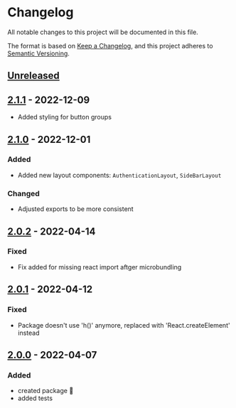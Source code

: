 # Changelog

All notable changes to this project will be documented in this file.

The format is based on [Keep a Changelog](https://keepachangelog.com/en/1.0.0/),
and this project adheres to [Semantic Versioning](https://semver.org/spec/v2.0.0.html).

## [Unreleased]

## [2.1.1] - 2022-12-09

-   Added styling for button groups

## [2.1.0] - 2022-12-01

### Added

-   Added new layout components: `AuthenticationLayout`, `SideBarLayout`

### Changed

-   Adjusted exports to be more consistent

## [2.0.2] - 2022-04-14

### Fixed

-   Fix added for missing react import aftger microbundling

## [2.0.1] - 2022-04-12

### Fixed

-   Package doesn't use 'h()' anymore, replaced with 'React.createElement' instead

## [2.0.0] - 2022-04-07

### Added

-   created package :tada:
-   added tests

[Unreleased]: https://github.com/neolution-ch/react-pattern-ui/compare/2.1.1...HEAD

[2.1.1]: https://github.com/neolution-ch/react-pattern-ui/compare/2.1.0...2.1.1

[2.1.0]: https://github.com/neolution-ch/react-pattern-ui/compare/2.0.2...2.1.0

[2.0.2]: https://github.com/neolution-ch/react-pattern-ui/compare/2.0.1...2.0.2

[2.0.1]: https://github.com/neolution-ch/react-pattern-ui/compare/2.0.0...2.0.1

[2.0.0]: https://github.com/neolution-ch/react-pattern-ui/compare/45cbeb76034667019da84605082679900f506d75...2.0.0
